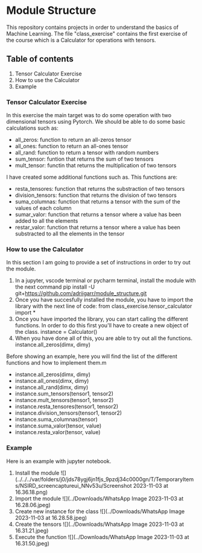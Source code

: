 # Module Structure

This repository contains projects in order to understand the basics of Machine Learning.
The file "class_exercise" contains the first exercise of the course which is a Calculator for operations with tensors. 

## Table of contents
1. Tensor Calculator Exercise
2. How to use the Calculator
3. Example 


### Tensor Calculator Exercise

In this exercise the main target was to do some operation with two dimensional tensors using Pytorch. 
We should be able to do some basic calculations such as:
- all_zeros: function to return an all-zeros tensor
- all_ones: function to return an all-ones tensor
- all_rand: function to return a tensor with random numbers
- sum_tensor: funtion that returns the sum of two tensors
- mult_tensor: functin that returns the multiplication of two tensors

I have created some additional functions such as. 
This functions are:
- resta_tensores: function that returns the substraction of two tensors
- division_tensors: function that returns the division of two tensors
- suma_columnas: function that returns a tensor with the sum of the values of each column
- sumar_valor: function that returns a tensor where a value has been added to all the elements
- restar_valor: function that returns a tensor where a value has been substracted to all the elements in the tensor


### How to use the Calculator
In this section I am going to provide a set of instructions in order to try out the module. 
1. In a jupyter, vscode terminal or pycharm terminal, install the module with the next command
   pip install -U git+https://github.com/adriigarr/module_structure.git
2. Once you have succesfully installed the module, you have to import the library with the next line of code:
    from class_exercise.tensor_calculator import *
3. Once you have imported the library, you can start calling the different functions. In order to do this first you'll have to create a new object of the class. 
   instance = Calculator()
4. When you have done all of this, you are able to try out all the functions. 
   instance.all_zeros(dimx, dimy) 

Before showing an example, here you will find the list of the different functions and how to implement them.m
- instance.all_zeros(dimx, dimy) 
- instance.all_ones(dimx, dimy)
- instance.all_rand(dimx, dimy)
- instance.sum_tensors(tensor1, tensor2)
- instance.mult_tensors(tensor1, tensor2)
- instance.resta_tensores(tensor1, tensor2)
- instance.division_tensors(tensor1, tensor2)
- instance.suma_columnas(tensor)
- instance.suma_valor(tensor, value)
- instance.resta_valor(tensor, value)

### Example
Here is an example with jupyter notebook. 
1. Install the module
![](../../../var/folders/j0/jds78ygj6jn1fjs_9pzdj34c0000gn/T/TemporaryItems/NSIRD_screencaptureui_NNv53u/Screenshot 2023-11-03 at 16.36.18.png)
2. Import the module
![](../Downloads/WhatsApp Image 2023-11-03 at 16.28.06.jpeg)
3. Create new instance for the class
![](../Downloads/WhatsApp Image 2023-11-03 at 16.28.58.jpeg)
4. Create the tensors
![](../Downloads/WhatsApp Image 2023-11-03 at 16.31.21.jpeg)
5. Execute the function
![](../Downloads/WhatsApp Image 2023-11-03 at 16.31.50.jpeg)
